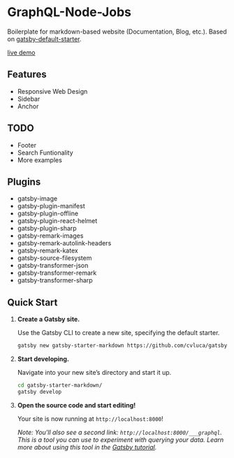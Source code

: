 # GraphQL-Node-Jobs

Boilerplate for markdown-based website (Documentation, Blog, etc.). Based on [gatsby-default-starter](https://github.com/gatsbyjs/gatsby-starter-default).

[live demo](https://cvluca.github.io/gatsby-starter-markdown)

## Features

- Responsive Web Design
- Sidebar
- Anchor

## TODO

- Footer
- Search Funtionality
- More examples

## Plugins

- gatsby-image
- gatsby-plugin-manifest
- gatsby-plugin-offline
- gatsby-plugin-react-helmet
- gatsby-plugin-sharp
- gatsby-remark-images
- gatsby-remark-autolink-headers
- gatsby-remark-katex
- gatsby-source-filesystem
- gatsby-transformer-json
- gatsby-transformer-remark
- gatsby-transformer-sharp

## Quick Start

1.  **Create a Gatsby site.**

    Use the Gatsby CLI to create a new site, specifying the default starter.

    ```sh
    gatsby new gatsby-starter-markdown https://github.com/cvluca/gatsby-starter-markdown
    ```

1.  **Start developing.**

    Navigate into your new site’s directory and start it up.

    ```sh
    cd gatsby-starter-markdown/
    gatsby develop
    ```

1.  **Open the source code and start editing!**

    Your site is now running at `http://localhost:8000`!

    _Note: You'll also see a second link: `http://localhost:8000/___graphql`. This is a tool you can use to experiment with querying your data. Learn more about using this tool in the [Gatsby tutorial](https://www.gatsbyjs.org/tutorial/part-five/#introducing-graphiql)._
